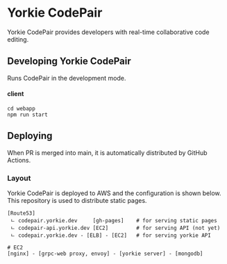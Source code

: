 # Yorkie CodePair

Yorkie CodePair provides developers with real-time collaborative code editing.

## Developing Yorkie CodePair

Runs CodePair in the development mode.

#### client

```
cd webapp
npm run start
```

## Deploying

When PR is merged into main, it is automatically distributed by GitHub Actions.

### Layout

Yorkie CodePair is deployed to AWS and the configuration is shown below. This repository is used to distribute static pages.

```
[Route53]
 ㄴ codepair.yorkie.dev     [gh-pages]    # for serving static pages
 ㄴ codepair-api.yorkie.dev [EC2]         # for serving API (not yet)
 ㄴ codepair.yorkie.dev - [ELB] - [EC2]   # for serving yorkie API

# EC2
[nginx] - [grpc-web proxy, envoy] - [yorkie server] - [mongodb]
```

